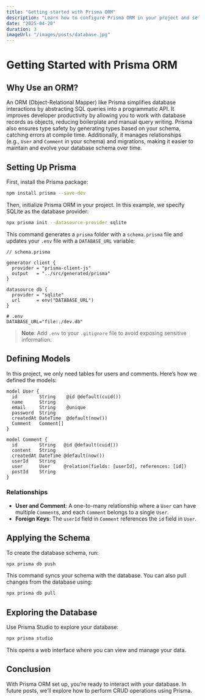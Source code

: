 ```yaml
---
title: "Getting started with Prisma ORM"
description: "Learn how to configure Prisma ORM in your project and set up your database schema."
date: "2025-04-20"
duration: 3
imageUrl: "/images/posts/database.jpg"
---
```


# Getting Started with Prisma ORM

## Why Use an ORM?

An ORM (Object-Relational Mapper) like Prisma simplifies database interactions by abstracting SQL queries into a programmatic API. It improves developer productivity by allowing you to work with database records as objects, reducing boilerplate and manual query writing. Prisma also ensures type safety by generating types based on your schema, catching errors at compile time. Additionally, it manages relationships (e.g., `User` and `Comment` in your schema) and migrations, making it easier to maintain and evolve your database schema over time.

## Setting Up Prisma

First, install the Prisma package:

```bash
npm install prisma --save-dev
```

Then, initialize Prisma ORM in your project. In this example, we specify SQLite as the database provider:

```bash
npx prisma init --datasource-provider sqlite
```

This command generates a `prisma` folder with a `schema.prisma` file and updates your `.env` file with a `DATABASE_URL` variable:

```prisma
// schema.prisma

generator client {
  provider = "prisma-client-js"
  output   = "../src/generated/prisma"
}

datasource db {
  provider = "sqlite"
  url      = env("DATABASE_URL")
}
```

```env
# .env
DATABASE_URL="file:./dev.db"
```

> **Note**: Add `.env` to your `.gitignore` file to avoid exposing sensitive information.

## Defining Models

In this project, we only need tables for users and comments. Here’s how we defined the models:

```prisma
model User {
  id        String    @id @default(cuid())
  name      String
  email     String    @unique
  password  String
  createdAt DateTime  @default(now())
  Comment   Comment[]
}

model Comment {
  id        String   @id @default(cuid())
  content   String
  createdAt DateTime @default(now())
  userId    String
  user      User     @relation(fields: [userId], references: [id])
  postId    String
}
```

### Relationships
- **User and Comment**: A one-to-many relationship where a `User` can have multiple `Comment`s, and each `Comment` belongs to a single `User`.
- **Foreign Keys**: The `userId` field in `Comment` references the `id` field in `User`.

## Applying the Schema

To create the database schema, run:

```bash
npx prisma db push
```

This command syncs your schema with the database. You can also pull changes from the database using:

```bash
npx prisma db pull
```

## Exploring the Database

Use Prisma Studio to explore your database:

```bash
npx prisma studio
```

This opens a web interface where you can view and manage your data.

## Conclusion

With Prisma ORM set up, you’re ready to interact with your database. In future posts, we’ll explore how to perform CRUD operations using Prisma.
